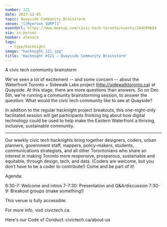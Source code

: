 ```yaml
---
number: 121
date: 2017-12-05
topic: Quayside Community Brainstorm
venue: "[[Ryerson SURP]]"
eventUrl: https://www.meetup.com/civic-tech-toronto/events/244699684
via: in-person
booker: alexaca
tags:
  - type/hacknight
image: "hacknight_121.jpg"
title: 'Hacknight #121 – Quayside Community Brainstorm'
---
```


A civic tech community brainstorm

We've seen a lot of excitement -- and some concern -- about the Waterfront Toronto + Sidewalk Labs project (http://sidewalktoronto.ca) at Quayside. At this stage, there are more questions than answers. So on Dec 5th, we're running a community brainstorming session, to answer the question: What would the civic tech community like to see at Quayside?

In addition to the regular hacknight project breakouts, this one-night-only facilitated session will get participants thinking big about how digital technology could be used to help make the Eastern Waterfront a thriving, inclusive, sustainable community.

***

Our weekly civic tech hacknights bring together designers, coders, urban planners, government staff, mappers, policy-makers, students, communications strategists, and all other Torontonians who share an interest in making Toronto more responsive, prosperous, sustainable and equitable, through design, tech, and data. (Coders are welcome, but you don’t have to be a coder to contribute!) Come and be part of it!

Agenda:

6:30-7: Welcome and intros
7-7:30: Presentation and Q&A/discussion
7:30-9: Breakout groups (make something!)

This venue is fully accessible.

For more info, visit civictech.ca.

Here's our Code of Conduct: civictech.ca/about-us